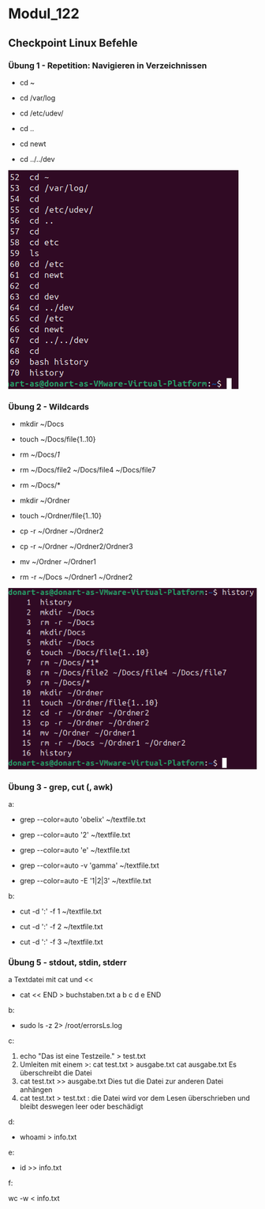# Modul_122
## Checkpoint Linux Befehle

### Übung 1 - Repetition: Navigieren in Verzeichnissen

- cd ~

- cd /var/log

- cd /etc/udev/

- cd ..

- cd newt

- cd ../../dev

![Bashscript](Aufgabe_1.png)

### Übung 2 - Wildcards

- mkdir ~/Docs

- touch ~/Docs/file{1..10}

- rm ~/Docs/*1*

- rm ~/Docs/file2 ~/Docs/file4 ~/Docs/file7

- rm ~/Docs/*

- mkdir ~/Ordner

- touch ~/Ordner/file{1..10}

- cp -r ~/Ordner ~/Ordner2

- cp -r ~/Ordner ~/Ordner2/Ordner3

- mv ~/Ordner ~/Ordner1

- rm -r ~/Docs ~/Ordner1 ~/Ordner2

![Bashscript](Aufgabe_2.png)

### Übung 3 - grep, cut (, awk)

a: 

- grep --color=auto 'obelix' ~/textfile.txt

- grep --color=auto '2' ~/textfile.txt

- grep --color=auto 'e' ~/textfile.txt

- grep --color=auto -v 'gamma' ~/textfile.txt

- grep --color=auto -E '1|2|3' ~/textfile.txt

b:

- cut -d ':' -f 1 ~/textfile.txt

- cut -d ':' -f 2 ~/textfile.txt

- cut -d ':' -f 3 ~/textfile.txt


### Übung 5 - stdout, stdin, stderr

a Textdatei mit cat und <<

- cat << END > buchstaben.txt
a
b
c
d
e
END

b:

- sudo ls -z 2> /root/errorsLs.log


c:

1.  echo "Das ist eine Testzeile." > test.txt
2. Umleiten mit einem >:  cat test.txt > ausgabe.txt
 cat ausgabe.txt    Es überschreibt die Datei
3. cat test.txt >> ausgabe.txt
Dies tut die Datei zur anderen Datei anhängen
4. cat test.txt > test.txt : die Datei wird vor dem Lesen überschrieben und bleibt deswegen leer oder beschädigt

d: 

- whoami > info.txt

e:

- id >> info.txt

f:

wc -w < info.txt